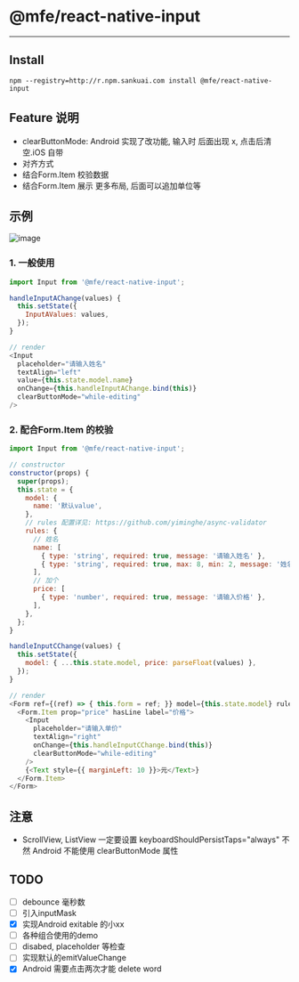 # @mfe/react-native-input
---

## Install

```
npm --registry=http://r.npm.sankuai.com install @mfe/react-native-input
```

## Feature 说明
* clearButtonMode: Android 实现了改功能, 输入时 后面出现 x, 点击后清空.iOS 自带
* 对齐方式
* 结合Form.Item 校验数据
* 结合Form.Item 展示 更多布局, 后面可以追加单位等

## 示例

![image](https://s3.meituan.net/v1/mss_c4375b35f5cb4e678b5b55a48c40cf9d/mnpm-demo-pic/input_20171026.gif)


### 1. 一般使用
```js
import Input from '@mfe/react-native-input';

handleInputAChange(values) {
  this.setState({
    InputAValues: values,
  });
}

// render 
<Input
  placeholder="请输入姓名"
  textAlign="left"
  value={this.state.model.name}
  onChange={this.handleInputAChange.bind(this)}
  clearButtonMode="while-editing"
/>

```

### 2. 配合Form.Item 的校验
```js
import Input from '@mfe/react-native-input';

// constructor
constructor(props) {
  super(props);
  this.state = {
    model: {
      name: '默认value',
    },
    // rules 配置详见: https://github.com/yiminghe/async-validator
    rules: {
      // 姓名
      name: [
        { type: 'string', required: true, message: '请输入姓名' },
        { type: 'string', required: true, max: 8, min: 2, message: '姓名2-8字' },
      ],
      // 加个
      price: [
        { type: 'number', required: true, message: '请输入价格' },
      ],
    },
  };
}

handleInputCChange(values) {
  this.setState({
    model: { ...this.state.model, price: parseFloat(values) },
  });
}

// render
<Form ref={(ref) => { this.form = ref; }} model={this.state.model} rules={this.state.rules}>
  <Form.Item prop="price" hasLine label="价格">
    <Input
      placeholder="请输入单价"
      textAlign="right"
      onChange={this.handleInputCChange.bind(this)}
      clearButtonMode="while-editing"
    />
    {<Text style={{ marginLeft: 10 }}>元</Text>}
  </Form.Item>
</Form>
```

## 注意

* ScrollView, ListView
一定要设置 keyboardShouldPersistTaps="always"  不然 Android 不能使用 clearButtonMode 属性

## TODO
- [ ] debounce 毫秒数
- [ ] 引入inputMask
- [x] 实现Android exitable 的小xx
- [ ] 各种组合使用的demo
- [ ] disabed, placeholder 等检查
- [ ] 实现默认的emitValueChange
- [x] Android 需要点击两次才能 delete word
